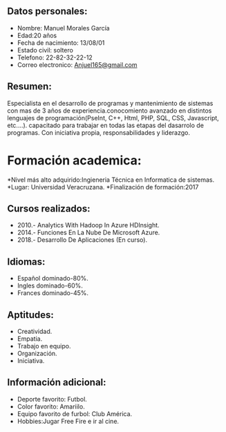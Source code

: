 ## Datos personales:
* Nombre: Manuel Morales García
* Edad:20 años
* Fecha de nacimiento: 13/08/01
* Estado civil: soltero
* Telefono: 22-82-32-22-12
* Correo electronico: Anjuel165@gmail.com

## Resumen:
Especialista en el desarrollo de programas y mantenimiento de sistemas  con mas de 3 años de experiencia.conocomiento avanzado en distintos lenguajes de programación(PseInt, C++, Html, PHP, SQL, CSS, Javascript, etc....). capacitado para trabajar en todas las etapas del dasarrolo de programas. Con iniciativa propia, responsabilidades y liderazgo. 

# Formación academica:
*Nivel más alto adquirido:Ingieneria Técnica en Informatica de sistemas.
*Lugar: Universidad Veracruzana.
*Finalización de formación:2017

## Cursos realizados:
* 2010.- Analytics With Hadoop In Azure HDInsight.
* 2014.- Funciones En La Nube De Microsoft Azure.
* 2018.- Desarrollo De Aplicaciones (En curso).

## Idiomas:
* Español dominado-80%.
* Ingles dominado-60%.
* Frances dominado-45%.

## Aptitudes:
* Creatividad.
* Empatia.
* Trabajo en equipo.
* Organización.
* Iniciativa.

## Información adicional:
* Deporte favorito: Futbol.
* Color favorito: Amariilo.
* Equipo favorito de furbol: Club América.
* Hobbies:Jugar Free Fire e ir al cine.
